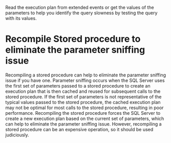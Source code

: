 Read the execution plan from extended events or get the values of the parameters to help you identify the query slowness by testing the query with its values.

# Recompile Stored procedure to eliminate the parameter sniffing issue

Recompiling a stored procedure can help to eliminate the parameter sniffing issue if you have one. Parameter sniffing occurs when the SQL Server uses the first set of parameters passed to a stored procedure to create an execution plan that is then cached and reused for subsequent calls to the stored procedure. If the first set of parameters is not representative of the typical values passed to the stored procedure, the cached execution plan may not be optimal for most calls to the stored procedure, resulting in poor performance. Recompiling the stored procedure forces the SQL Server to create a new execution plan based on the current set of parameters, which can help to eliminate the parameter sniffing issue. However, recompiling a stored procedure can be an expensive operation, so it should be used judiciously.

